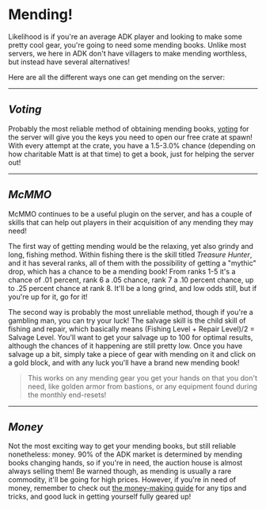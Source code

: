 # **Mending!**

Likelihood is if you're an average ADK player and looking to make some pretty cool gear, you're going to need some mending books. Unlike most servers, we here in ADK don't have villagers to make mending worthless, but instead have several alternatives!

Here are all the different ways one can get mending on the server:

---

## _Voting_
Probably the most reliable method of obtaining mending books, [voting](https://wiki.advanced-kind.com/#villagers-and-voting) for the server will give you the keys you need to open our free crate at spawn! With every attempt at the crate, you have a 1.5-3.0% chance (depending on how charitable Matt is at that time) to get a book, just for helping the server out!

---

## _McMMO_
McMMO continues to be a useful plugin on the server, and has a couple of skills that can help out players in their acquisition of any mending they may need!

The first way of getting mending would be the relaxing, yet also grindy and long, fishing method. Within fishing there is the skill titled *Treasure Hunter*, and it has several ranks, all of them with the possibility of getting a "mythic" drop, which has a chance to be a mending book! From ranks 1-5 it's a chance of .01 percent, rank 6 a .05 chance, rank 7 a .10 percent chance, up to .25 percent chance at rank 8. It'll be a long grind, and low odds still, but if you're up for it, go for it!

The second way is probably the most unreliable method, though if you're a gambling man, you can try your luck! The salvage skill is the child skill of fishing and repair, which basically means (Fishing Level + Repair Level)/2 = Salvage Level. You'll want to get your salvage up to 100 for optimal results, although the chances of it happening are still pretty low. Once you have salvage up a bit, simply take a piece of gear with mending on it and click on a gold block, and with any luck you'll have a brand new mending book!
>This works on any mending gear you get your hands on that you don't need, like golden armor from bastions, or any equipment found during the monthly end-resets!

---

## _Money_
Not the most exciting way to get your mending books, but still reliable nonetheless: money. 90% of the ADK market is determined by mending books changing hands, so if you're in need, the auction house is almost always selling them! Be warned though, as mending is usually a rare commodity, it'll be going for high prices. However, if you're in need of money, remember to check out [the money-making guide](https://wiki.advanced-kind.com/money) for any tips and tricks, and good luck in getting yourself fully geared up!